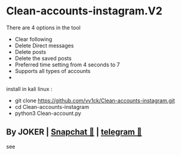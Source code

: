 # Clean-accounts-instagram.V2
There are 4 options in the tool
- Clear following
- Delete Direct messages
- Delete posts
- Delete the saved posts
- Preferred time setting from 4 seconds to 7
- Supports all types of accounts
-
install in kali linux :
- git clone https://github.com/vv1ck/Clean-accounts-instagram.git
- cd Clean-accounts-instagram
- python3 Clean-account.py


By JOKER | <a class="" href="https://www.snapchat.com/add/jokermr5oos4800?">Snapchat 👻</a> | <a class="" href="http://t.me/vv1ck">telegram 🔷</a>
-
see
